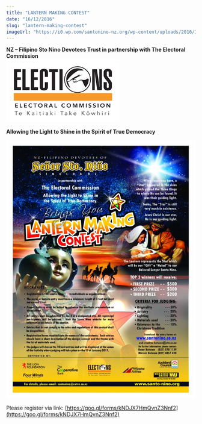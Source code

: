 ```yaml
---
title: "LANTERN MAKING CONTEST"
date: "16/12/2016"
slug: "lantern-making-contest"
imageUrl: "https://i0.wp.com/santonino-nz.org/wp-content/uploads/2016/12/electoral.png?resize=302%2C167"
---
```


**NZ – Filipino Sto Nino Devotees Trust in partnership with The Electoral Commission  
![](assets\images\electoral.png)**

**Allowing the Light to Shine in the Spirit of True Democracy**

![](assets\images\LANTERN-MAKING-CONTEST-FINAL-POSTER-753x1024.jpg)

Please register via link: [https://goo.gl/forms/kNDJX7HmQvnZ3Nnf2](https://goo.gl/forms/kNDJX7HmQvnZ3Nnf2)